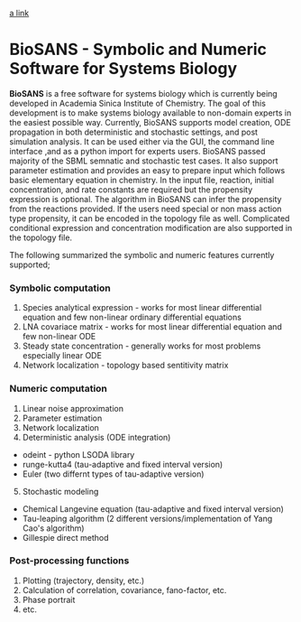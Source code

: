[a link](https://efajiculay.github.io/SysBioSoft/)
# BioSANS - Symbolic and Numeric Software for Systems Biology
**BioSANS** is a free software for systems biology which is currently being developed in Academia Sinica Institute of Chemistry. The goal of this development is to make systems biology available to non-domain experts in the easiest possible way. Currently, BioSANS supports model creation, ODE propagation in both deterministic and stochastic settings, and post simulation analysis. It can be used either via the GUI, the command line interface ,and as a python import for experts users. BioSANS passed majority of the SBML semnatic and stochastic test cases. It also support parameter estimation and provides an easy to prepare input which follows basic elementary equation in chemistry. In the input file, reaction, initial concentration, and rate constants are required but the propensity expression is optional. The algorithm in BioSANS can infer the propensity from the reactions provided. If the users need special or non mass action type propensity, it can be encoded in the topology file as well. Complicated conditional expression and concentration modification are also supported in the topology file.

The following summarized the symbolic and numeric features currently supported;

### Symbolic computation

1. Species analytical expression - works for most linear differential equation and few non-linear ordinary differential equations
2. LNA covariace matrix - works for most linear differential equation and few non-linear ODE
3. Steady state concentration - generally works for most problems especially linear ODE
4. Network localization - topology based sentitivity matrix

### Numeric computation

1. Linear noise approximation
2. Parameter estimation
3. Network localization
4. Deterministic analysis (ODE integration)
  * odeint - python LSODA library
  * runge-kutta4 (tau-adaptive and fixed interval version)
  * Euler (two differnt types of tau-adaptive version)
5. Stochastic modeling
  * Chemical Langevine equation (tau-adaptive and fixed interval version)
  * Tau-leaping algorithm (2 different versions/implementation of Yang Cao's algorithm)
  * Gillespie direct method
  
### Post-processing functions

1. Plotting (trajectory, density, etc.)
2. Calculation of correlation, covariance, fano-factor, etc.
3. Phase portrait
4. etc.
